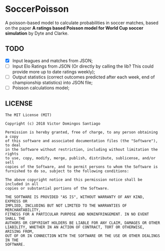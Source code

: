 # SoccerPoisson
A poisson-based model to calculate probabilities in soccer matches, based on the paper **A ratings based Poisson model for World Cup soccer simulation** by Dyte and Clarke.

## TODO
- [x] Input leagues and matches from JSON;
- [ ] Input Elo Ratings from JSON (Or directly by calling the lib? This could provide more up to date ratings weekly);
- [ ] Output statistics (correct outcomes predicted after each week, end of championship statistics) into JSON file;
- [ ] Poisson calculations model;

## LICENSE
```
The MIT License (MIT)

Copyright (c) 2018 Victor Domingos Santiago

Permission is hereby granted, free of charge, to any person obtaining a copy
of this software and associated documentation files (the "Software"), to deal
in the Software without restriction, including without limitation the rights
to use, copy, modify, merge, publish, distribute, sublicense, and/or sell
copies of the Software, and to permit persons to whom the Software is
furnished to do so, subject to the following conditions:

The above copyright notice and this permission notice shall be included in all
copies or substantial portions of the Software.

THE SOFTWARE IS PROVIDED "AS IS", WITHOUT WARRANTY OF ANY KIND, EXPRESS OR
IMPLIED, INCLUDING BUT NOT LIMITED TO THE WARRANTIES OF MERCHANTABILITY,
FITNESS FOR A PARTICULAR PURPOSE AND NONINFRINGEMENT. IN NO EVENT SHALL THE
AUTHORS OR COPYRIGHT HOLDERS BE LIABLE FOR ANY CLAIM, DAMAGES OR OTHER
LIABILITY, WHETHER IN AN ACTION OF CONTRACT, TORT OR OTHERWISE, ARISING FROM,
OUT OF OR IN CONNECTION WITH THE SOFTWARE OR THE USE OR OTHER DEALINGS IN THE
SOFTWARE.
```